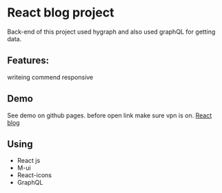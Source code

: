 # React blog project 
Back-end of this project used hygraph and also used graphQL for getting data.

## Features:
writeing commend
responsive

## Demo
See demo on github pages. before open link make sure vpn is on.
[React blog](https://blog-sand-six-84.vercel.app/)

## Using

- React js
- M-ui
- React-icons
- GraphQL
